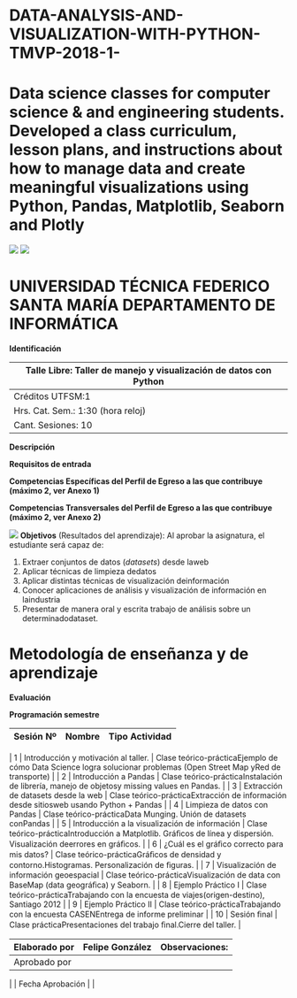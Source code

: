 # DATA-ANALYSIS-AND-VISUALIZATION-WITH-PYTHON-TMVP-2018-1-
Data science classes for computer science &amp; and engineering students. Developed a class curriculum, lesson plans, and instructions about how to manage data and create meaningful visualizations using Python, Pandas, Matplotlib, Seaborn and Plotly
==========

![](RackMultipart20201002-4-1pchwt2_html_f77bced726f9ef67.jpg) ![](RackMultipart20201002-4-1pchwt2_html_da1dd2f9be3eb417.jpg)

# UNIVERSIDAD TÉCNICA FEDERICO SANTA MARÍA DEPARTAMENTO DE INFORMÁTICA

**Identificación**

| Talle Libre: Taller de manejo y visualización de datos con Python |
| --- |
| Créditos UTFSM:1 | Prerrequisitos: IWI131 Programación |
| Hrs. Cat. Sem.: 1:30 (hora reloj) | Horario: Jueves 7-8 |
| Cant. Sesiones: 10 | Fecha Inicio: 15/03/2018 | Fecha Término: 24/05/2018 |

**Descripción**

**Requisitos de entrada**

**Competencias Específicas del Perfil de Egreso a las que contribuye (máximo 2, ver Anexo 1)**

**Competencias Transversales del Perfil de Egreso a las que contribuye (máximo 2, ver Anexo 2)**

![](RackMultipart20201002-4-1pchwt2_html_7130dea8bf4cc2f8.gif) **Objetivos** (Resultados del aprendizaje): Al aprobar la asignatura, el estudiante será capaz de:

1. Extraer conjuntos de datos (_datasets_) desde laweb
2. Aplicar técnicas de limpieza dedatos
3. Aplicar distintas técnicas de visualización deinformación
4. Conocer aplicaciones de análisis y visualización de información en laindustria
5. Presentar de manera oral y escrita trabajo de análisis sobre un determinadodataset.

# Metodología de enseñanza y de aprendizaje

**Evaluación**

**Programación semestre**

| **Sesión Nº** | **Nombre** | **Tipo Actividad** |
| --- | --- | --- |
|
1 |
Introducción y motivación al taller. | Clase teórico-prácticaEjemplo de cómo Data Science logra solucionar problemas (Open Street Map yRed de transporte) |
|
2 |
Introducción a Pandas | Clase teórico-prácticaInstalación de librería, manejo de objetosy missing values en Pandas. |
|
3 |
Extracción de datasets desde la web | Clase teórico-prácticaExtracción de información desde sitiosweb usando Python + Pandas |
|
4 |
Limpieza de datos con Pandas | Clase teórico-prácticaData Munging. Unión de datasets conPandas |
|
5 |
Introducción a la visualización de información | Clase teórico-prácticaIntroducción a Matplotlib. Gráﬁcos de línea y dispersión. Visualización deerrores en gráﬁcos. |
|
6 |
¿Cuál es el gráﬁco correcto para mis datos? | Clase teórico-prácticaGráﬁcos de densidad y contorno.Histogramas. Personalización de ﬁguras. |
|
7 |
Visualización de información geoespacial | Clase teórico-prácticaVisualización de data con BaseMap (data geográﬁca) y Seaborn. |
|
8 |
Ejemplo Práctico I | Clase teórico-prácticaTrabajando con la encuesta de viajes(origen-destino), Santiago 2012 |
|
9 |
Ejemplo Práctico II | Clase teórico-prácticaTrabajando con la encuesta CASENEntrega de informe preliminar |
|
10 |
Sesión ﬁnal | Clase prácticaPresentaciones del trabajo ﬁnal.Cierre del taller. |

| Elaborado por | Felipe González | Observaciones: |
| --- | --- | --- |
| Aprobado por |
 |
| Fecha Aprobación |
 |
